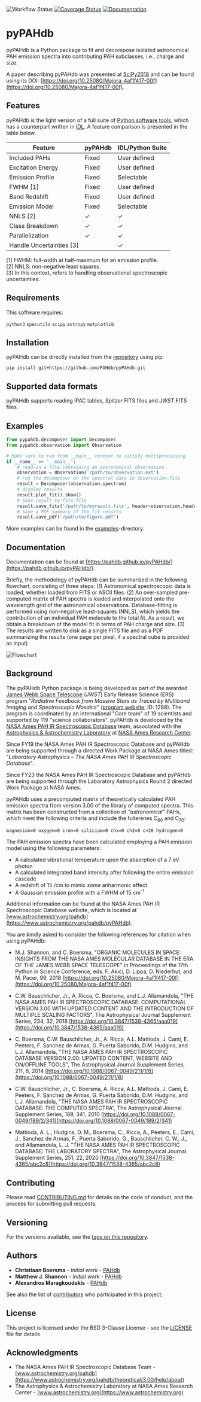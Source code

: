 ![Workflow
Status](https://github.com/pahdb/pyPAHdb/actions/workflows/ci.yml/badge.svg)
[![Coverage
Status](https://codecov.io/gh/PAHdb/pyPAHdb/graph/badge.svg)](https://codecov.io/gh/PAHdb/pyPAHdb)
[![Documentation](https://img.shields.io/badge/docs-available-brightgreen.svg)](https://pahdb.github.io/pyPAHdb/)

# pyPAHdb

pyPAHdb is a Python package to fit and decompose isolated astronomical PAH
emission spectra into contributing PAH subclasses, i.e., charge and size.

A paper describing pyPAHdb was presented at
[SciPy2018](https://scipy2018.scipy.org) and can be found using its DOI:
[https://doi.org/10.25080/Majora-4af1f417-00f](https://doi.org/10.25080/Majora-4af1f417-00f).

## Features

pyPAHdb is the light version of a full suite of [Python software
tools](https://github.com/PAHdb/AmesPAHdbPythonSuite), which has a counterpart
written in [IDL](https://github.com/PAHdb/AmesPAHdbIDLSuite). A feature
comparison is presented in the table below.

| Feature                  | pyPAHdb | IDL/Python Suite |
| ------------------------ | ------- | ---------------- |
| Included PAHs            | Fixed   | User defined     |
| Excitation Energy        | Fixed   | User defined     |
| Emission Profile         | Fixed   | Selectable       |
| FWHM [1]                 | Fixed   | User defined     |
| Band Redshift            | Fixed   | User defined     |
| Emission Model           | Fixed   | Selectable       |
| NNLS [2]                 | ✓       | ✓                |
| Class Breakdown          | ✓       | ✓                |
| Parallelization          | ✓       | ✓                |
| Handle Uncertainties [3] |         | ✓                |

[1] FWHM: full-width at half-maximum for an emission profile.\
[2] NNLS: non-negative least squares.\
[3] In this context, refers to handling observational spectroscopic
uncertainties.

## Requirements

This software requires:

`python3` `specutils` `scipy` `astropy` `matplotlib`

## Installation

pyPAHdb can be directly installed from the
[repository](https://github.com/PAHdb/pyPAHdb) using pip:

`pip install git+https://github.com/PAHdb/pyPAHdb.git`

## Supported data formats

pyPAHdb supports reading IPAC tables, _Spitzer_ FITS files and _JWST_ FITS files.

## Examples

```python
from pypahdb.decomposer import Decomposer
from pypahdb.observation import Observation

# Make sure to run from __main__ context to satisfy multiprocessing
if __name__ == '__main__':
    # read-in a file containing an astronomical observation
    observation = Observation('/path/to/observation.ext')
    # run the decomposer on the spectral data in observation.fits
    result = Decomposer(observation.spectrum)
    # display results
    result.plot_fit().show()
    # Save result to fits-file
    result.save_fits('/path/to/myresult.fits', header=observation.header)
    # Save a PDF summary of the fit results
    result.save_pdf('/path/to/figure.pdf')
```

More examples can be found in the [examples](examples)-directory.

## Documentation

Documentation can be found at
[https://pahdb.github.io/pyPAHdb/](https://pahdb.github.io/pyPAHdb/).

Briefly, the methodology of pyPAHdb can be summarized in the following
flowchart, consisting of three steps: (1) Astronomical spectroscopic data is
loaded, whether loaded from FITS or ASCII files. (2) An over-sampled
pre-computed matrix of PAH spectra is loaded and interpolated onto the
wavelength grid of the astronomical observations. Database-fitting is performed
using non-negative least-squares (NNLS), which yields the contribution of an
individual PAH molecule to the total fit. As a result, we obtain a breakdown of
the model fit in terms of PAH charge and size. (3) The results are written to
disk as a single FITS file and as a PDF summarizing the results (one page per
pixel, if a spectral cube is provided as input)

![Flowchart](docs/source/figures/fig_flowchart.png)

## Background

The pyPAHdb Python package is being developed as part of the awarded [James Webb
Space Telescope](https://www.jwst.nasa.gov/) (_JWST_) Early Release Science
(ERS) program "_Radiative Feedback from Massive Stars as Traced by Multiband
Imaging and Spectroscopic Mosaics_" ([program website](http://pdrs4all.org/); ID:
1288). The program is coordinated by an international "Core team" of 19
scientists and supported by 119 "science collaborators". pyPAHdb is developed by
the [NASA Ames PAH IR Spectroscopic
Database](https://www.astrochemistry.org/pahdb/) team, associated with the
[Astrophysics & Astrochemistry Laboratory](https://www.astrochemistry.org) at
[NASA Ames Research Center](https://www.nasa.gov/centers/ames).

Since FY19 the NASA Ames PAH IR Spectroscopic Database and pyPAHdb are being
supported through a directed Work Package at NASA Ames titled: "_Laboratory
Astrophysics – The NASA Ames PAH IR Spectroscopic Database_".

Since FY23 the NASA Ames PAH IR Spectroscopic Database and pyPAHdb are being
supported through the Laboratory Astrophysics Round 2 directed Work Package at
NASA Ames.

pyPAHdb uses a precomputed matrix of theoretically calculated PAH emission
spectra from version 3.00 of the library of computed spectra. This matrix has
been constructed from a collection of _"astronomical"_ PAHs, which meet the
following criteria and include the fullerenes C<sub>60</sub> and C<sub>70</sub>:

```IDL
magnesium=0 oxygen=0 iron=0 silicium=0 chx=0 ch2=0 c>20 hydrogen>0
```

The PAH emission spectra have been calculated employing a PAH emission model
using the following parameters:

- A calculated vibrational temperature upon the absorption of a 7 eV photon
- A calculated integrated band intensity after following the entire emission
  cascade
- A redshift of 15 /cm to mimic _some_ anharmonic effect
- A Gaussian emission profile with a FWHM of 15 cm<sup>-1</sup>

Additional information can be found at the NASA Ames PAH IR Spectroscopic
Database website, which is located at
[www.astrochemistry.org/pahdb](https://www.astrochemistry.org/pahdb/pyPAHdb).

You are kindly asked to consider the following references for citation when
using pyPAHdb:

- M.J. Shannon, and C. Boersma, "ORGANIC MOLECULES IN SPACE: INSIGHTS FROM THE
  NASA AMES MOLECULAR DATABASE IN THE ERA OF THE JAMES WEBB SPACE TELESCOPE" in
  Proceedings of the 17th Python in Science Conference, eds. F. Akici, D. Lippa,
  D. Niederhut, and M. Pacer, 99, 2018
  [https://doi.org/10.25080/Majora-4af1f417-00f](https://doi.org/10.25080/Majora-4af1f417-00f)

- C.W. Bauschlicher, Jr., A. Ricca, C. Boersma, and L.J. Allamandola, "THE NASA
  AMES PAH IR SPECTROSCOPIC DATABASE: COMPUTATIONAL VERSION 3.00 WITH UPDATED
  CONTENT AND THE INTRODUCTION OF MULTIPLE SCALING FACTORS", The Astrophysical
  Journal Supplement Series, 234, 32, 2018
  [https://doi.org/10.3847/1538-4365/aaa019](https://doi.org/10.3847/1538-4365/aaa019)

- C. Boersma, C.W. Bauschlicher, Jr., A. Ricca, A.L. Mattioda, J. Cami, E.
  Peeters, F. Sanchez de Armas, G. Puerta Saborido, D.M. Hudgins, and L.J.
  Allamandola, "THE NASA AMES PAH IR SPECTROSCOPIC DATABASE VERSION 2.00:
  UPDATED CONTENT, WEBSITE AND ON/OFFLINE TOOLS", The Astrophysical Journal
  Supplement Series, 211, 8, 2014
  [https://doi.org/10.1088/0067-0049/211/1/8](https://doi.org/10.1088/0067-0049/211/1/8)

- C.W. Bauschlicher, Jr., C. Boersma, A. Ricca, A.L. Mattioda, J. Cami, E.
  Peeters, F. S&#225;nchez de Armas, G. Puerta Saborido, D.M. Hudgins, and L.J.
  Allamandola, "THE NASA AMES PAH IR SPECTROSCOPIC DATABASE: THE COMPUTED
  SPECTRA", The Astrophysical Journal Supplement Series, 189, 341, 2010
  [https://doi.org/10.1088/0067-0049/189/2/341](https://doi.org/10.1088/0067-0049/189/2/341)

- Mattioda, A. L., Hudgins, D. M., Boersma, C., Ricca, A., Peeters, E., Cami,
  J., Sanchez de Armas, F., Puerta Saborido, G., Bauschlicher, C. W., J., and
  Allamandola, L. J. "THE NASA AMES PAH IR SPECTROSCOPIC DATABASE: THE
  LABORATORY SPECTRA", The Astrophysical Journal Supplement Series, 251, 22,
  2020
  [https://doi.org/10.3847/1538-4365/abc2c8](https://doi.org/10.3847/1538-4365/abc2c8)

## Contributing

Please read [CONTRIBUTING.md](CONTRIBUTING.md) for details on the code of
conduct, and the process for submitting pull requests.

## Versioning

For the versions available, see the [tags on this
repository](https://github.com/pahdb/pyPAHdb/tags).

## Authors

- **Christiaan Boersma** - _Initial work_ - [PAHdb](https://github.com/pahdb)
- **Matthew J. Shannon** - _Initial work_ - [PAHdb](https://github.com/pahdb)
- **Alexandros Maragkoudakis** - [PAHdb](https://github.com/pahdb)

See also the list of [contributors](AUTHORS.md) who participated in this
project.

## License

This project is licensed under the BSD 3-Clause License - see the
[LICENSE](LICENSE) file for details

## Acknowledgments

- The NASA Ames PAH IR Spectroscopic Database Team -
  [www.astrochemistry.org/pahdb](https://www.astrochemistry.org/pahdb/theoretical/3.00/help/about)
- The Astrophysics & Astrochemistry Laboratory at NASA Ames Research Center -
  [www.astrochemistry.org](https://www.astrochemistry.org)
